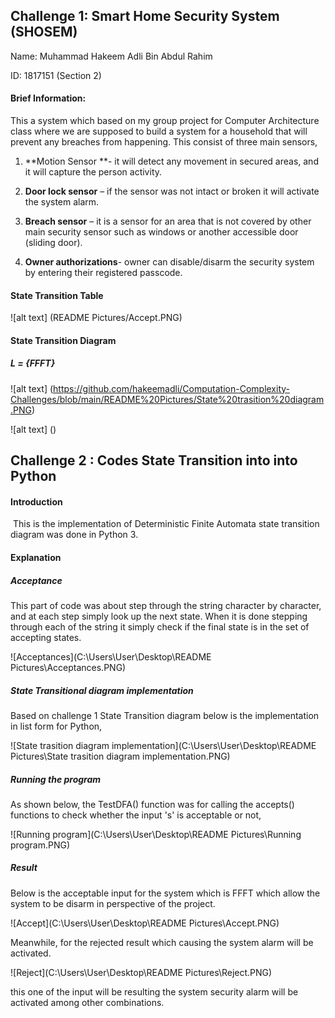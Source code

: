 ## **Challenge 1: Smart Home Security System (SHOSEM)**

Name: Muhammad Hakeem Adli Bin Abdul Rahim 

ID: 1817151 (Section 2)

#### **Brief Information:**

This a system which based on my group project for Computer Architecture class where we are supposed to build a system for a household that will prevent any breaches from happening. This consist of three main sensors,

1. **Motion Sensor **- it will detect any movement in secured areas, and it will capture the person activity.

2. **Door lock sensor** – if the sensor was not intact or broken it will activate the system alarm.

3. **Breach sensor** – it is a sensor for an area that is not covered by other main security sensor such as windows or another accessible door (sliding door).

4. **Owner authorizations**- owner can disable/disarm the security system by entering their registered passcode.

#### **State Transition Table**

![alt text] (README Pictures/Accept.PNG)

#### **State Transition Diagram**

##### L = {FFFT}

![alt text] (https://github.com/hakeemadli/Computation-Complexity-Challenges/blob/main/README%20Pictures/State%20trasition%20diagram.PNG)

![alt text] ()

## Challenge 2 : Codes State Transition into into Python



#### Introduction

​	This is  the implementation of Deterministic Finite Automata state transition diagram was done in Python 3.

#### Explanation

##### Acceptance

This part of code was about step through the string character by character, and at each step simply look up the next state. When it is done stepping through each of the string it simply check if the final state is in the set of accepting states.

![Acceptances](C:\Users\User\Desktop\README Pictures\Acceptances.PNG)





##### State Transitional diagram implementation

Based on challenge 1 State Transition diagram below is the implementation in list form for Python,

![State trasition diagram implementation](C:\Users\User\Desktop\README Pictures\State trasition diagram implementation.PNG)



##### Running the program

As shown below, the TestDFA() function was for calling the accepts() functions to check whether the input 's' is acceptable or not,

![Running program](C:\Users\User\Desktop\README Pictures\Running program.PNG)



##### Result

Below is the acceptable input for the system which is FFFT which allow the system to be disarm in perspective of the project.

![Accept](C:\Users\User\Desktop\README Pictures\Accept.PNG)

Meanwhile, for the rejected result which causing the system alarm will be activated.

![Reject](C:\Users\User\Desktop\README Pictures\Reject.PNG)

this one of the input will be resulting the system security alarm will be activated among other combinations.
